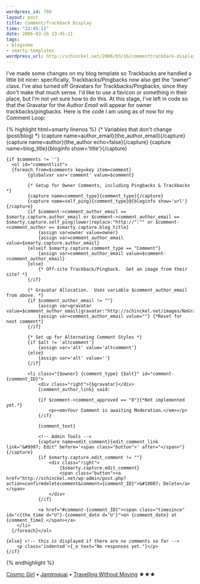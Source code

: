 ```yaml
--- 
wordpress_id: 789
layout: post
title: Comment/Trackback Display
time: "23:45:11"
date: 2006-03-16 23:45:11
tags: 
- blogsome
- smarty-templates
wordpress_url: http://schinckel.net/2006/03/16/commenttrackback-display/
---
```

I've made some changes on my blog template so Trackbacks are handled a little bit nicer: specifically, Trackbacks/Pingbacks now also get the “owner” class. I've also turned off Gravatars for Trackbacks/Pingbacks, since they don't make that much sense. I'd like to use a favicon or something in their place, but I'm not yet sure how to do this. At this stage, I've left in code so that the Gravatar for the _Author Email_ will appear for owner trackbacks/pingbacks.  Here is the code I am using as of now for my Comment Loop: 
    
{% highlight html+smarty linenos %}
    {* Variables that don't change (post/blog) *}
    {capture name=author_email}{the_author_email}{/capture}
    {capture name=author}{the_author echo=false}{/capture}
    {capture name=blog_title}{bloginfo show='title'}{/capture}
    
    
    {if $comments != ''}
      <ol id="commentlist">
      {foreach from=$comments key=key item=comment}
            {globalvar var='comment' value=$comment}
    
            {* Setup for Owner Comments, including Pingbacks & Trackbacks *}
            {capture name=comment_type}{comment_type}{/capture}
            {capture name=self_ping}{comment_type}@{bloginfo show='url'}{/capture}
            {if $comment->comment_author_email == $smarty.capture.author_email or $comment->comment_author_email == $smarty.capture.self_ping|lower|replace:"http://":"" or $comment->comment_author == $smarty.capture.blog_title}
                {assign var=owner value=owner}
                {assign var=comment_author_email value=$smarty.capture.author_email}
            {elseif $smarty.capture.comment_type == "Comment"}
                {assign var=comment_author_email value=$comment->comment_author_email}
            {else}
                {* Off-site Trackback/Pingback.  Get an image from their site? *}
            {/if}
            
            {* Gravatar Allocation.  Uses variable $comment_author_email from above. *}
            {if $comment_author_email != ""}
                {assign var=gravatar value=$comment_author_email|gravatar:"http://schinckel.net/images/NoGravatar.gif":"40":"":"0"}
                {assign var=comment_author_email value=""} {*Reset for next comment*}
            {/if}
    
            {* Set up for Alternating Comment Styles *}
            {if $alt != 'altcomment'}
                {assign var='alt' value='altcomment'}
            {else}
                {assign var='alt' value=''}
            {/if}
    
            <li class="{$owner} {comment_type} {$alt}" id="comment-{comment_ID}">
                <div class="right">{$gravatar}</div>
                {comment_author_link} said: 
    
                {if $comment->comment_approved == "0"}{*Not implemented yet.*}
                    <p><em>Your Comment is awaiting Moderation.</em></p>
                {/if}
    
                {comment_text}
    
                <!-- Admin Tools -->
                {capture name=edit_comment}{edit_comment_link link="&#9997; Edit" before='<span class="button">' after="</span>"}{/capture}
                {if $smarty.capture.edit_comment != ""}
                    <div class="right">
                        {$smarty.capture.edit_comment}
                        <span class="button"><a href="http://schinckel.net/wp-admin/post.php?action=confirmdeletecomment&comment={comment_ID}">&#10007; Delete</a></span>
                    </div>
                {/if}
        
                <a href="#comment-{comment_ID}"><span class="timesince" id="c{the_time d="U"}-{comment_date d='U'}">on {comment_date} at {comment_time}.</span></a>
        </li>
      {/foreach}</ol>
    
    {else} <!-- this is displayed if there are no comments so far -->
        <p class='indented'>{_e text="No responses yet."}</p>
    {/if}
{% endhighlight %}
    

[Cosmic Girl][1] • [Jamiroquai][2] • [Travelling Without Moving][3] ★★★

   [1]: itms://phobos.apple.com/WebObjects/MZSearch.woa/wa/advancedSearchResults?songTerm=Cosmic+Girl&artistTerm=Jamiroquai
   [2]: itms://phobos.apple.com/WebObjects/MZSearch.woa/wa/advancedSearchResults?artistTerm=Jamiroquai
   [3]: itms://phobos.apple.com/WebObjects/MZSearch.woa/wa/advancedSearchResults?albumTerm=Travelling+Without+Moving&artistTerm=Jamiroquai

